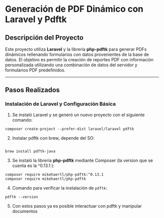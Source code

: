 # Generación de PDF Dinámico con Laravel y Pdftk

## Descripción del Proyecto
Este proyecto utiliza **Laravel** y la librería **php-pdftk** para generar PDFs dinámicos rellenando formularios con datos provenientes de la base de datos. El objetivo es permitir la creación de reportes PDF con información personalizada utilizando una combinación de datos del servidor y formularios PDF predefinidos.

---
## Pasos Realizados

### Instalación de Laravel y Configuración Básica
1. Se instaló Laravel y se generó un nuevo proyecto con el siguiente comando:
  ```
  composer create-project --prefer-dist laravel/laravel pdftk

 ```
2. Instalar  pdftk con brew, depende del SO:
 ```
 
 brew install pdftk-java
 ```
3. Se instaló la librería **php-pdftk** mediante Composer (la version que se cuenta es la ^0.13.1 ):
 ```
composer require mikehaertl/php-pdftk:^0.13.1
composer require mikehaertl/php-pdftk
 ```
4. Comando para verificar la instalación de `pdftk`:
  ```
  pdftk --version
  ```
5. Con estos pasos ya es posible interactuar con pdftk y manipular documentos



